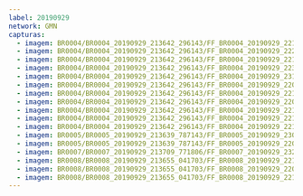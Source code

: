 ```yaml
---
label: 20190929
network: GMN
capturas:
  - imagem: BR0004/BR0004_20190929_213642_296143/FF_BR0004_20190929_221105_961_0040192.fits_maxpixel.jpg
  - imagem: BR0004/BR0004_20190929_213642_296143/FF_BR0004_20190929_222014_484_0051968.fits_maxpixel.jpg
  - imagem: BR0004/BR0004_20190929_213642_296143/FF_BR0004_20190929_221350_599_0043776.fits_maxpixel.jpg
  - imagem: BR0004/BR0004_20190929_213642_296143/FF_BR0004_20190929_223421_600_0070912.fits_maxpixel.jpg
  - imagem: BR0004/BR0004_20190929_213642_296143/FF_BR0004_20190929_231001_528_0119296.fits_maxpixel.jpg
  - imagem: BR0004/BR0004_20190929_213642_296143/FF_BR0004_20190929_220458_636_0033280.fits_maxpixel.jpg
  - imagem: BR0004/BR0004_20190929_213642_296143/FF_BR0004_20190929_221126_007_0040704.fits_maxpixel.jpg
  - imagem: BR0004/BR0004_20190929_213642_296143/FF_BR0004_20190929_220846_106_0037632.fits_maxpixel.jpg
  - imagem: BR0004/BR0004_20190929_213642_296143/FF_BR0004_20190929_221030_204_0039424.fits_maxpixel.jpg
  - imagem: BR0004/BR0004_20190929_213642_296143/FF_BR0004_20190929_221053_695_0039936.fits_maxpixel.jpg
  - imagem: BR0004/BR0004_20190929_213642_296143/FF_BR0004_20190929_221954_201_0051712.fits_maxpixel.jpg
  - imagem: BR0005/BR0005_20190929_213639_787143/FF_BR0005_20190929_230913_173_0102144.fits_maxpixel.jpg
  - imagem: BR0005/BR0005_20190929_213639_787143/FF_BR0005_20190929_220819_940_0036608.fits_maxpixel.jpg
  - imagem: BR0007/BR0007_20190929_213709_771806/FF_BR0007_20190929_232911_021_0189184.fits_maxpixel.jpg
  - imagem: BR0008/BR0008_20190929_213655_041703/FF_BR0008_20190929_221353_122_0026112.fits_maxpixel.jpg
  - imagem: BR0008/BR0008_20190929_213655_041703/FF_BR0008_20190929_220421_796_0017664.fits_maxpixel.jpg
  - imagem: BR0008/BR0008_20190929_213655_041703/FF_BR0008_20190929_221319_879_0025600.fits_maxpixel.jpg
---
```

